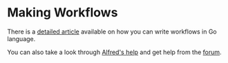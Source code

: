 
# Making Workflows

There is a [detailed article][1] available on how you can write workflows in Go language.

You can also take a look through [Alfred's help][2] and get help from the [forum][3].




[1]:	https://medium.com/@NikitaVoloboev/writing-alfred-workflows-in-go-2a44f62dc432
[2]:	https://www.alfredapp.com/help/
[3]:	https://www.alfredforum.com/